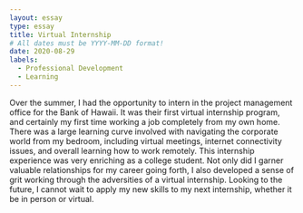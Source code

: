 ```yaml
---
layout: essay
type: essay
title: Virtual Internship
# All dates must be YYYY-MM-DD format!
date: 2020-08-29
labels:
  - Professional Development
  - Learning
---
```


Over the summer, I had the opportunity to intern in the project management office for the Bank of Hawaii. It was their first virtual internship program, and certainly my first time working a job completely from my own home. 
There was a large learning curve involved with navigating the corporate world from my bedroom, including virtual meetings, internet connectivity issues, and overall learning how to work remotely. This internship experience was very enriching as a college student. Not only did I garner valuable relationships for my career going forth, I also developed a sense of grit working through the adversities of a virtual internship.
Looking to the future, I cannot wait to apply my new skills to my next internship, whether it be in person or virtual.
